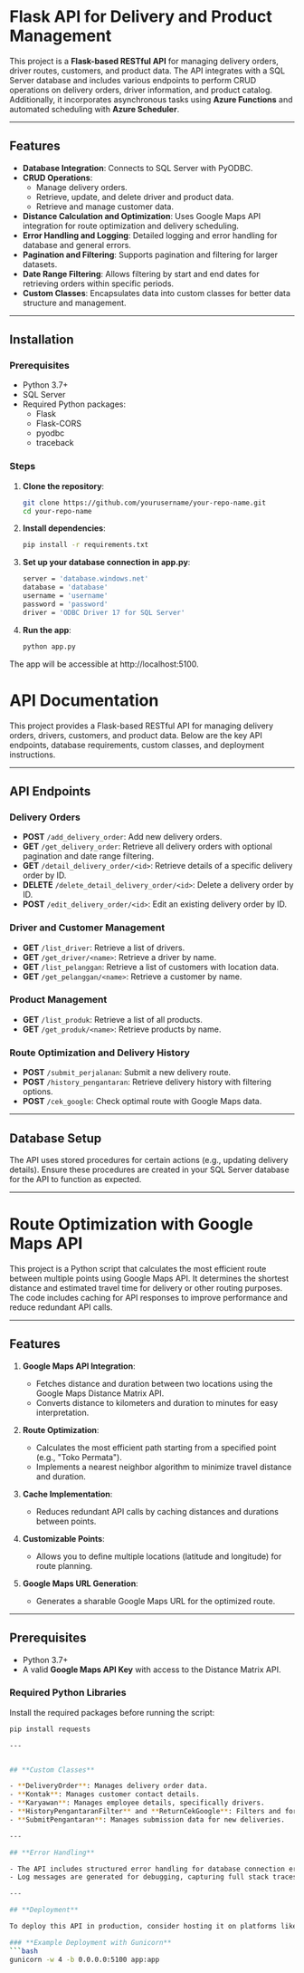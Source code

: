 # Flask API for Delivery and Product Management

This project is a **Flask-based RESTful API** for managing delivery orders, driver routes, customers, and product data. The API integrates with a SQL Server database and includes various endpoints to perform CRUD operations on delivery orders, driver information, and product catalog. Additionally, it incorporates asynchronous tasks using **Azure Functions** and automated scheduling with **Azure Scheduler**.

---

## Features

- **Database Integration**: Connects to SQL Server with PyODBC.
- **CRUD Operations**:
  - Manage delivery orders.
  - Retrieve, update, and delete driver and product data.
  - Retrieve and manage customer data.
- **Distance Calculation and Optimization**: Uses Google Maps API integration for route optimization and delivery scheduling.
- **Error Handling and Logging**: Detailed logging and error handling for database and general errors.
- **Pagination and Filtering**: Supports pagination and filtering for larger datasets.
- **Date Range Filtering**: Allows filtering by start and end dates for retrieving orders within specific periods.
- **Custom Classes**: Encapsulates data into custom classes for better data structure and management.

---

## Installation

### Prerequisites

- Python 3.7+
- SQL Server
- Required Python packages:
  - Flask
  - Flask-CORS
  - pyodbc
  - traceback

### Steps

1. **Clone the repository**:
   ```bash
   git clone https://github.com/yourusername/your-repo-name.git
   cd your-repo-name

2.  **Install dependencies**:
    ```bash
    pip install -r requirements.txt

3. **Set up your database connection in app.py**:
    ```bash
    server = 'database.windows.net'
    database = 'database'
    username = 'username'
    password = 'password'
    driver = 'ODBC Driver 17 for SQL Server'

4. **Run the app**:
    ```bash
    python app.py
    
The app will be accessible at http://localhost:5100.

# API Documentation

This project provides a Flask-based RESTful API for managing delivery orders, drivers, customers, and product data. Below are the key API endpoints, database requirements, custom classes, and deployment instructions.

---

## **API Endpoints**

### **Delivery Orders**
- **POST** `/add_delivery_order`: Add new delivery orders.
- **GET** `/get_delivery_order`: Retrieve all delivery orders with optional pagination and date range filtering.
- **GET** `/detail_delivery_order/<id>`: Retrieve details of a specific delivery order by ID.
- **DELETE** `/delete_detail_delivery_order/<id>`: Delete a delivery order by ID.
- **POST** `/edit_delivery_order/<id>`: Edit an existing delivery order by ID.

### **Driver and Customer Management**
- **GET** `/list_driver`: Retrieve a list of drivers.
- **GET** `/get_driver/<name>`: Retrieve a driver by name.
- **GET** `/list_pelanggan`: Retrieve a list of customers with location data.
- **GET** `/get_pelanggan/<name>`: Retrieve a customer by name.

### **Product Management**
- **GET** `/list_produk`: Retrieve a list of all products.
- **GET** `/get_produk/<name>`: Retrieve products by name.

### **Route Optimization and Delivery History**
- **POST** `/submit_perjalanan`: Submit a new delivery route.
- **POST** `/history_pengantaran`: Retrieve delivery history with filtering options.
- **POST** `/cek_google`: Check optimal route with Google Maps data.

---

## **Database Setup**

The API uses stored procedures for certain actions (e.g., updating delivery details). Ensure these procedures are created in your SQL Server database for the API to function as expected.

---

# Route Optimization with Google Maps API

This project is a Python script that calculates the most efficient route between multiple points using Google Maps API. It determines the shortest distance and estimated travel time for delivery or other routing purposes. The code includes caching for API responses to improve performance and reduce redundant API calls.

---

## **Features**

1. **Google Maps API Integration**:
   - Fetches distance and duration between two locations using the Google Maps Distance Matrix API.
   - Converts distance to kilometers and duration to minutes for easy interpretation.

2. **Route Optimization**:
   - Calculates the most efficient path starting from a specified point (e.g., "Toko Permata").
   - Implements a nearest neighbor algorithm to minimize travel distance and duration.

3. **Cache Implementation**:
   - Reduces redundant API calls by caching distances and durations between points.

4. **Customizable Points**:
   - Allows you to define multiple locations (latitude and longitude) for route planning.

5. **Google Maps URL Generation**:
   - Generates a sharable Google Maps URL for the optimized route.

---

## **Prerequisites**

- Python 3.7+
- A valid **Google Maps API Key** with access to the Distance Matrix API.

### **Required Python Libraries**
Install the required packages before running the script:
  ```bash
  pip install requests

---


## **Custom Classes**

- **DeliveryOrder**: Manages delivery order data.
- **Kontak**: Manages customer contact details.
- **Karyawan**: Manages employee details, specifically drivers.
- **HistoryPengantaranFilter** and **ReturnCekGoogle**: Filters and formats history data for delivery routes.
- **SubmitPengantaran**: Manages submission data for new deliveries.

---

## **Error Handling**

- The API includes structured error handling for database connection errors, SQL exceptions, and general exceptions.
- Log messages are generated for debugging, capturing full stack traces when errors occur.

---

## **Deployment**

To deploy this API in production, consider hosting it on platforms like **Azure**, **AWS**, or **Google Cloud**. For local development, it uses Flask’s built-in server, but for production, it’s recommended to use **Gunicorn** or **uWSGI** with **Nginx**.

### **Example Deployment with Gunicorn**
```bash
gunicorn -w 4 -b 0.0.0.0:5100 app:app
